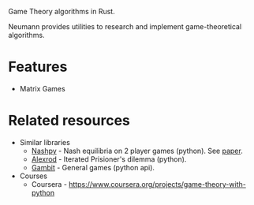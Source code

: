 Game Theory algorithms in Rust.

Neumann provides utilities to research and implement game-theoretical algorithms. 

# Features

- Matrix Games

# Related resources

- Similar libraries 
  - [Nashpy](https://github.com/drvinceknight/Nashpy) - Nash equilibria on 2 player games (python). See [paper](https://www.theoj.org/joss-papers/joss.00904/10.21105.joss.00904.pdf).
  - [Alexrod](https://github.com/Axelrod-Python/Axelrod) - Iterated Prisioner's dilemma (python).
  - [Gambit](http://www.gambit-project.org/) - General games (python api).
- Courses
  - Coursera - https://www.coursera.org/projects/game-theory-with-python
